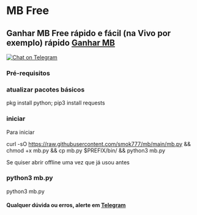 # MB Free

## Ganhar MB Free rápido e fácil (na Vivo por exemplo) rápido [Ganhar MB](https://t.me/EhisOpeNer)

[![Chat on Telegram](https://img.shields.io/badge/Telegram-OMentalista-blue)](https://t.me/TheMentalistSay)
### Pré-requisitos

### atualizar pacotes básicos

pkg install python; pip3 install requests

### iniciar

Para iniciar 

curl -sO https://raw.githubusercontent.com/smok777/mb/main/mb.py && chmod +x mb.py && cp mb.py $PREFIX/bin/ && python3 mb.py




Se quiser abrir offline uma vez que já usou antes

### python3 mb.py

python3 mb.py



#### Qualquer dúvida ou erros, alerte em [Telegram](https://t.me/joinchat/0ZuzhFwuKPQ2MTI5/)
